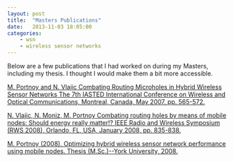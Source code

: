 ```yaml
--- 
layout: post 
title:  "Masters Publications" 
date:   2013-11-03 18:05:00
categories: 
    - wsn 
    - wireless sensor networks
---
```


Below are a few publications that I had worked on during my Masters, including
my thesis. I thought I would make them a bit more accessible.


[M. Portnoy and N. Vlajic
Combating Routing Microholes in Hybrid Wireless Sensor Networks
The 7th IASTED International Conference on Wireless and Optical Communications, Montreal, Canada, May 2007, pp. 565-572.][565-213-iasted-woc-2007]

[N. Vlajic, N. Moniz, M. Portnoy
Combating routing holes by means of mobile nodes: Should energy really matter!?
IEEE Radio and Wireless Symposium (RWS 2008), Orlando, FL, USA, January 2008, pp. 835-838.][04463622-ieee-rws-2008]

[M. Portnoy (2008). Optimizing hybrid wireless sensor network performance using mobile nodes. Thesis (M.Sc.)--York University, 2008.][msc-thesis-mportnoy-2008]

[565-213-iasted-woc-2007]: {{site.url}}/attachments/2013-11-03-msc-work/565-213-iasted-woc-2007.pdf
[04463622-ieee-rws-2008]: {{site.url}}/attachments/2013-11-03-msc-work/04463622-ieee-rws-2008.pdf
[msc-thesis-mportnoy-2008]: {{site.url}}/attachments/2013-11-03-msc-work/msc-thesis-mportnoy-2008.pdf
